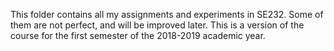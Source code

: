 This folder contains all my assignments and experiments in SE232. 
Some of them are not perfect, and will be improved later. 
This is a version of the course for the first semester of the 2018-2019 academic year.
